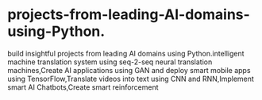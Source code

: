 # projects-from-leading-AI-domains-using-Python.
build insightful projects from leading AI domains using Python.intelligent machine translation system using seq-2-seq neural translation machines,Create AI applications using GAN and deploy smart mobile apps using TensorFlow,Translate videos into text using CNN and RNN,Implement smart AI Chatbots,Create smart reinforcement
